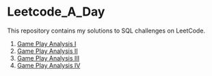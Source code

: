 # Leetcode_A_Day
This repository contains my solutions to SQL challenges on LeetCode.
1. [Game Play Analysis I](https://github.com/Julie-Odhiambo/Leetcode_A_Day/blob/main/Game%20Play%20Analysis%20I)
2. [Game Play Analysis II](https://github.com/Julie-Odhiambo/Leetcode_A_Day/blob/main/Game%20Play%20Analysis%20II)
3. [Game Play Analysis III](https://github.com/Julie-Odhiambo/Leetcode_A_Day/blob/main/Game%20Play%20Analysis%20III)
4. [Game Play Analysis IV](https://github.com/Julie-Odhiambo/Leetcode_A_Day/blob/main/Game%20Play%20Analysis%20IV)
